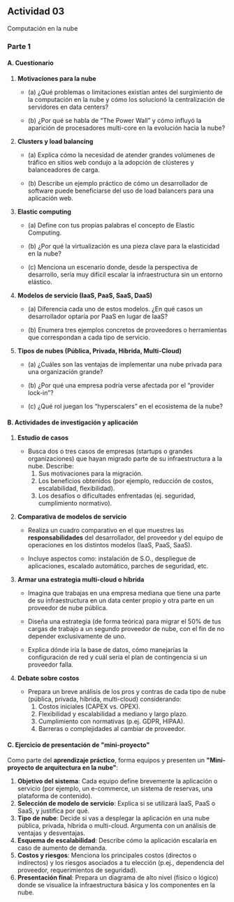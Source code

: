 ## Actividad 03

Computación en la nube

### Parte 1

#### A. Cuestionario

1. **Motivaciones para la nube**  
   
   - (a) ¿Qué problemas o limitaciones existían antes del surgimiento de la computación en la nube y cómo los solucionó la centralización de servidores en data centers?

   - (b) ¿Por qué se habla de “The Power Wall” y cómo influyó la aparición de procesadores multi-core en la evolución hacia la nube?

2. **Clusters y load balancing**  
   
   - (a) Explica cómo la necesidad de atender grandes volúmenes de tráfico en sitios web condujo a la adopción de clústeres y balanceadores de carga.  
   
   - (b) Describe un ejemplo práctico de cómo un desarrollador de software puede beneficiarse del uso de load balancers para una aplicación web.

3. **Elastic computing**  
   
   - (a) Define con tus propias palabras el concepto de Elastic Computing.  
   
   - (b) ¿Por qué la virtualización es una pieza clave para la elasticidad en la nube?  
   
   - (c) Menciona un escenario donde, desde la perspectiva de desarrollo, sería muy difícil escalar la infraestructura sin un entorno elástico.

4. **Modelos de servicio (IaaS, PaaS, SaaS, DaaS)**  
   
   - (a) Diferencia cada uno de estos modelos. ¿En qué casos un desarrollador optaría por PaaS en lugar de IaaS?  
   
   - (b) Enumera tres ejemplos concretos de proveedores o herramientas que correspondan a cada tipo de servicio.

5. **Tipos de nubes (Pública, Privada, Híbrida, Multi-Cloud)**  
   
   - (a) ¿Cuáles son las ventajas de implementar una nube privada para una organización grande?  
   
   - (b) ¿Por qué una empresa podría verse afectada por el “provider lock-in”?  
   
   - (c) ¿Qué rol juegan los “hyperscalers” en el ecosistema de la nube?


#### B. Actividades de investigación y aplicación

1. **Estudio de casos**  
   
   - Busca dos o tres casos de empresas (startups o grandes organizaciones) que hayan migrado parte de su infraestructura a la nube. Describe:
     1. Sus motivaciones para la migración.  
     2. Los beneficios obtenidos (por ejemplo, reducción de costos, escalabilidad, flexibilidad).  
     3. Los desafíos o dificultades enfrentadas (ej. seguridad, cumplimiento normativo).

2. **Comparativa de modelos de servicio**  
   
   - Realiza un cuadro comparativo en el que muestres las **responsabilidades** del desarrollador, del proveedor y del equipo de operaciones en los distintos modelos (IaaS, PaaS, SaaS).  
   
   - Incluye aspectos como: instalación de S.O., despliegue de aplicaciones, escalado automático, parches de seguridad, etc.

3. **Armar una estrategia multi-cloud o híbrida**  
   
   - Imagina que trabajas en una empresa mediana que tiene una parte de su infraestructura en un data center propio y otra parte en un proveedor de nube pública.  
   
   - Diseña una estrategia (de forma teórica) para migrar el 50% de tus cargas de trabajo a un segundo proveedor de nube, con el fin de no depender exclusivamente de uno.  
   
   - Explica dónde iría la base de datos, cómo manejarías la configuración de red y cuál sería el plan de contingencia si un proveedor falla.

4. **Debate sobre costos**  
   - Prepara un breve análisis de los pros y contras de cada tipo de nube (pública, privada, híbrida, multi-cloud) considerando:
     1. Costos iniciales (CAPEX vs. OPEX).  
     2. Flexibilidad y escalabilidad a mediano y largo plazo.  
     3. Cumplimiento con normativas (p.ej. GDPR, HIPAA).  
     4. Barreras o complejidades al cambiar de proveedor.


#### C. Ejercicio de presentación de "mini-proyecto"

Como parte del **aprendizaje práctico**, forma equipos y presenten un **"Mini-proyecto de arquitectura en la nube"**:

1. **Objetivo del sistema**: Cada equipo define brevemente la aplicación o servicio (por ejemplo, un e-commerce, un sistema de reservas, una plataforma de contenido).  
2. **Selección de modelo de servicio**: Explica si se utilizará IaaS, PaaS o SaaS, y justifica por qué.  
3. **Tipo de nube**: Decide si vas a desplegar la aplicación en una nube pública, privada, híbrida o multi-cloud. Argumenta con un análisis de ventajas y desventajas.  
4. **Esquema de escalabilidad**: Describe cómo la aplicación escalaría en caso de aumento de demanda.  
5. **Costos y riesgos**: Menciona los principales costos (directos o indirectos) y los riesgos asociados a tu elección (p.ej., dependencia del proveedor, requerimientos de seguridad).  
6. **Presentación final**: Prepara un diagrama de alto nivel (físico o lógico) donde se visualice la infraestructura básica y los componentes en la nube.
